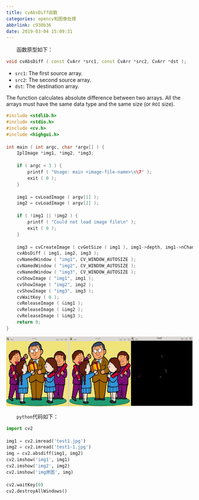 ```yaml
---
title: cvAbsDiff函数
categories: opencv和图像处理
abbrlink: c930b36
date: 2019-03-04 15:09:31
---
```

&emsp;&emsp;函数原型如下：<!--more-->

``` cpp
void cvAbsDiff ( const CvArr *src1, const CvArr *src2, CvArr *dst );
```

- `src1`: The ﬁrst source array.
- `src2`: The second source array.
- `dst`: The destination array.

The function calculates absolute difference between two arrays. All the arrays must have the same data type and the same size (or `ROI` size).

``` cpp
#include <stdlib.h>
#include <stdio.h>
#include <cv.h>
#include <highgui.h>
​
int main ( int argc, char *argv[] ) {
    IplImage *img1, *img2, *img3;
​
    if ( argc < 3 ) {
        printf ( "Usage: main <image-file-name>\n\7" );
        exit ( 0 );
    }
​
    img1 = cvLoadImage ( argv[1] );
    img2 = cvLoadImage ( argv[2] );
​
    if ( !img1 || !img2 ) {
        printf ( "Could not load image file\n" );
        exit ( 0 );
    }
​
    img3 = cvCreateImage ( cvGetSize ( img1 ), img1->depth, img1->nChannels );
    cvAbsDiff ( img1, img2, img3 );
    cvNamedWindow ( "img1", CV_WINDOW_AUTOSIZE );
    cvNamedWindow ( "img2", CV_WINDOW_AUTOSIZE );
    cvNamedWindow ( "img3", CV_WINDOW_AUTOSIZE );
    cvShowImage ( "img1", img1 );
    cvShowImage ( "img2", img2 );
    cvShowImage ( "img3", img3 );
    cvWaitKey ( 0 );
    cvReleaseImage ( &img1 );
    cvReleaseImage ( &img2 );
    cvReleaseImage ( &img3 );
    return 0;
}
```

<img src="./cvAbsDiff函数/1.png" height="188" width="617">

&emsp;&emsp;`python`代码如下：

``` python
import cv2
​
img1 = cv2.imread('test1.jpg')
img2 = cv2.imread('test1-1.jpg')
img = cv2.absdiff(img1, img2)
cv2.imshow('img1', img1)
cv2.imshow('img2', img2)
cv2.imshow('img原图', img)
​
cv2.waitKey(0)
cv2.destroyAllWindows()
```